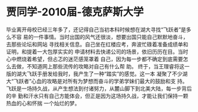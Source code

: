 # 贾同学-2010届-德克萨斯大学

毕业离开母校已经三年多了，还记得自己当初本科时候想在湖大寻找“飞跃者”是多么不容 易的一件事情。当时出国的风气还很淡，想要出国只能自己默默地奋斗，去那些论坛和网站 寻找相关信息。自己坐在红楼应考，奔波忙碌着准备成绩单和证明，和提着一大包厚实实的 申请材料去快递公司的场景，依旧历历在目。当时心中燃烧着希望，但忐忑的迷茫感笼罩着 自己，因为每一步都不确定到底需要怎么去做，不知道网上那些流传的攻略对自己有什么帮 助。 终于，当王理睿将这一版的湖大飞跃手册发给我时，我产生了一种“踏实”的感觉。这一本 凝聚了不少湖大“飞跃者”心血的攻略是对所有为梦想而奋斗的学弟学妹们最大的鼓励和支 持。飞跃是一场持久战，从产生想法到付诸努力，从麓山脚下到北美大陆，每一步背后的辛 勤和汗水只有自己方能体会，但正是因为这场持久战，才能让我们保持一颗热血的心和怀揣 一个灿烂的梦。
